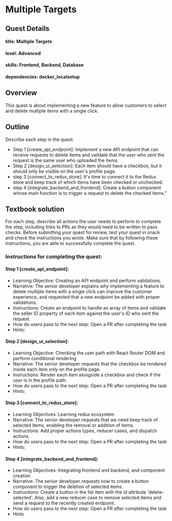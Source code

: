 # Multiple Targets

## Quest Details 
#### title: Multiple Targets
#### level: Advanced
#### skills: Frontend, Backend, Database
#### dependencies: docker_localsetup


## Overview 

This quest is about implementing a new feature to allow customers to select and delete multiple items with a single click.  


## Outline
Describe each step in the quest. 
- Step 1 [create_api_endpoint]: Implement a new API endpoint that can receive requests to delete items and validate that the user who sent the request is the same user who uploaded the items.
- Step 2 [design_ui_selection]: Each item should have a checkbox, but it should only be visible on the user's profile page.
- step 3 [connect_to_redux_store]: It's time to connect it to the Redux store and keep track of which items have been checked or unchecked.
- step 4 [integrate_backend_and_frontend]: Create a button component whose main function is to trigger a request to delete the checked items."


## Textbook solution
For each step, describe all actions the user needs to perform to complete the step, including links to PRs as they would need to be written to pass checks. 
Before submitting your quest for review, test your quest in snack and check the instructions you wrote. Make sure that by following these instructions, you are able to successfully complete the quest.  
### Instructions for completing the quest: 
#### Step 1 [create_api_endpoint]: 
- Learning Objective: Creating an API endpoint and perform validations.
- Narrative: The senior developer explains why implementing a feature to delete multiple items with a single click can improve the customer experience, and requested that a new endpoint be added with proper validations.
- Instructions: Create an endpoint to handle an array of items and validate the seller ID property of each item against the user's ID who sent the request.
- How do users pass to the next step: Open a PR after completing the task
- Hints:

 
#### Step 2 [design_ui_selection]:
- Learning Objective: Checking the user path with React Router DOM and perform conditional rendering 
- Narrative: The senior developer requests that the checkbox be rendered inside each item only on the profile page.
- Instructions: Render each item alongside a checkbox and check if the user is in the profile path.
- How do users pass to the next step: Open a PR after completing the task
- Hints:

#### Step 3 [connect_to_redux_store]:
- Learning Objectives: Learning redux ecosystem 
- Narrative: The senior developer requests that we need keep track of selected items, enabling the removal or addition of items. 
- Instructions:  Add proper actions types, reducer cases, and dispatch actions.   
- How do users pass to the next step: Open a PR after completing the task
- Hints:

#### Step 4 [integrate_backend_and_frontend]:
- Learning Objectives: Integrating frontend and backend, and component creation
- Narrative: The senior developer requests now to create a button component to trigger the deletion of selected items.
- Instructions: Create a button in the list item with the id attribute 'delete-selected'. Also, add a new reducer case to remove selected items and send a request to the recently created endpoint.
- How do users pass to the next step: Open a PR after completing the task
- Hints
